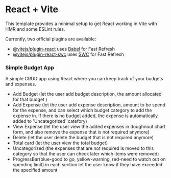 # React + Vite

This template provides a minimal setup to get React working in Vite with HMR and some ESLint rules.

Currently, two official plugins are available:

- [@vitejs/plugin-react](https://github.com/vitejs/vite-plugin-react/blob/main/packages/plugin-react/README.md) uses [Babel](https://babeljs.io/) for Fast Refresh
- [@vitejs/plugin-react-swc](https://github.com/vitejs/vite-plugin-react-swc) uses [SWC](https://swc.rs/) for Fast Refresh

### Simple Budget App
A simple CRUD app using React where you can keep track of your budgets and expenses. 
- Add Budget (let the user add budget description, the amount allocated for that budget )
- Add Expense (let the user add expense description, amount to be spend for the expense, and can select which budget category to add the expense in. If there is no budget added, the expense is automatically added to 'Uncategorized' catefory)
- View Expense (let the user view the added expenses in doughnout chart form, and also remove the expense that is not required anymore)
- Delete (let the user delete the budget that is not required anymore)
- Total card (let the user view the total budget)
- Uncategorized (the expenses that are not required is moved to this category so that the user can check later which items were removed)
- ProgressBar(blue-good to go, yellow-warning, red-need to watch out on spending limit) in each section let the user know if they have exceeded the specified amount 

